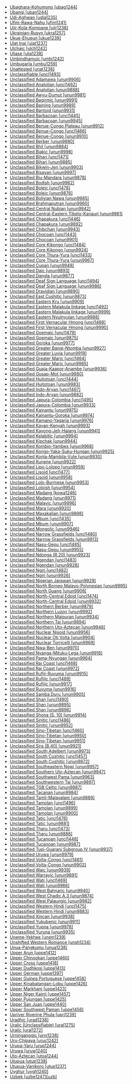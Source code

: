 - [Ubaghara-Kohumono [ubag1244]](tree/atla1278/volt1241/benu1247/delt1251/uppe1418/cent2027/nort2790/ubag1244/ubagharakohumono.ubag1244.ini)
- [Ubangi [uban1244]](tree/atla1278/volt1241/nort3149/adam1258/uban1244/ubangi.uban1244.ini)
- [Udi-Aghwan [udia1235]](tree/nakh1245/dagh1238/lezg1248/udia1235/udiaghwan.udia1235.ini)
- [Ufim-Rawa-Nahu [ufim1241]](tree/nucl1709/fini1244/fini1245/gusa1245/ufim1241/ufimrawanahu.ufim1241.ini)
- [Ujir-Kola-Kompane [ujir1238]](tree/aust1307/nucl1752/mala1545/cent2237/cent2245/aruu1241/ujir1238/ujirkolakompane.ujir1238.ini)
- [Ukrainian-Rusyn [ukra1257]](tree/indo1319/balt1263/slav1255/east1426/ukra1257/ukrainianrusyn.ukra1257.ini)
- [Ukue-Ehueun [ukue1239]](tree/atla1278/volt1241/benu1247/akpe1249/edoi1239/nort3183/osse1244/ukue1239/ukueehueun.ukue1239.ini)
- [Ulat Inai [ulat1237]](tree/aust1307/nucl1752/mala1545/cent2237/cent2245/cent2254/east2466/nunu1252/thre1238/amal1243/nort3221/ulat1237/ulatinai.ulat1237.ini)
- [Ulchaic [ulch1242]](tree/tung1282/east2366/orok1264/ulch1242/ulchaic.ulch1242.ini)
- [Uliase [ulia1238]](tree/aust1307/nucl1752/mala1545/cent2237/cent2245/cent2254/east2466/nunu1252/piru1243/east2752/sole1243/sera1270/ulia1238/uliase.ulia1238.ini)
- [Umbindhamuic [umbi1242]](tree/pama1250/pama1251/comp1236/nort3256/umbi1242/umbindhamuic.umbi1242.ini)
- [Umbugarla [umbu1259]](tree/unat1236/umbu1259/umbugarla.umbu1259.ini)
- [Unattested [unat1236]](tree/unat1236/unattested.unat1236.ini)
- [Unclassifiable [uncl1493]](tree/uncl1493/unclassifiable.uncl1493.ini)
- [Unclassified Adamawa [unun9906]](tree/atla1278/volt1241/nort3149/adam1258/adam1259/unun9906/unclassifiedadamawa.unun9906.ini)
- [Unclassified Anatolian [uncl1462]](tree/indo1319/anat1257/unun9888/uncl1462/unclassifiedanatolian.uncl1462.ini)
- [Unclassified Anatolian [unun9888]](tree/indo1319/anat1257/unun9888/unclassifiedanatolian.unun9888.ini)
- [Unclassified Awyu-Dumut [unun9981]](tree/nucl1709/cent2116/awyu1265/grea1275/awyu1263/unun9981/unclassifiedawyudumut.unun9981.ini)
- [Unclassified Bagirmic [unun9991]](tree/cent2225/sara1341/sbbo1237/nucl1719/sara1349/bagi1248/unun9991/unclassifiedbagirmic.unun9991.ini)
- [Unclassified Baining [unun9989]](tree/bain1263/unun9989/unclassifiedbaining.unun9989.ini)
- [Unclassified Bantoid [unun9931]](tree/atla1278/volt1241/benu1247/bant1294/unun9931/unclassifiedbantoid.unun9931.ini)
- [Unclassified Barbacoan [uncl1445]](tree/barb1265/unun9945/uncl1445/unclassifiedbarbacoan.uncl1445.ini)
- [Unclassified Barbacoan [unun9945]](tree/barb1265/unun9945/unclassifiedbarbacoan.unun9945.ini)
- [Unclassified Benue-Congo Plateau [unun9912]](tree/atla1278/volt1241/benu1247/benu1248/unun9912/unclassifiedbenuecongoplateau.unun9912.ini)
- [Unclassified Benue-Congo [uncl1466]](tree/atla1278/volt1241/benu1247/unun9910/uncl1466/unclassifiedbenuecongo.uncl1466.ini)
- [Unclassified Benue-Congo [unun9910]](tree/atla1278/volt1241/benu1247/unun9910/unclassifiedbenuecongo.unun9910.ini)
- [Unclassified Berber [unun9880]](tree/afro1255/berb1260/unun9880/unclassifiedberber.unun9880.ini)
- [Unclassified Bhil [unun9884]](tree/indo1319/indo1320/indo1321/indo1322/subc1234/bhil1254/unun9884/unclassifiedbhil.unun9884.ini)
- [Unclassified Biakic [unun9998]](tree/aust1307/nucl1752/mala1545/cent2237/east2712/sout2850/sout3229/cend1238/biak1249/unun9998/unclassifiedbiakic.unun9998.ini)
- [Unclassified Bihari [uncl1471]](tree/indo1319/indo1320/indo1321/biha1245/unun9885/uncl1471/unclassifiedbihari.uncl1471.ini)
- [Unclassified Bihari [unun9885]](tree/indo1319/indo1320/indo1321/biha1245/unun9885/unclassifiedbihari.unun9885.ini)
- [Unclassified Bikwin-Jen [unun9903]](tree/atla1278/volt1241/nort3149/gura1261/cent2243/waja1258/bikw1235/unun9903/unclassifiedbikwinjen.unun9903.ini)
- [Unclassified Bisayan [unun9997]](tree/aust1307/nucl1752/mala1545/grea1284/cent2246/bisa1268/unun9997/unclassifiedbisayan.unun9997.ini)
- [Unclassified Biu-Mandara [unun9878]](tree/afro1255/chad1250/bium1280/unun9878/unclassifiedbiumandara.unun9878.ini)
- [Unclassified Bodish [unun9962]](tree/sino1245/bodi1256/bodi1257/unun9962/unclassifiedbodish.unun9962.ini)
- [Unclassified Boleic [uncl1478]](tree/afro1255/chad1250/west2785/west2714/west2799/west2715/bole1261/unun9876/uncl1478/unclassifiedboleic.uncl1478.ini)
- [Unclassified Boleic [unun9876]](tree/afro1255/chad1250/west2785/west2714/west2799/west2715/bole1261/unun9876/unclassifiedboleic.unun9876.ini)
- [Unclassified Bolivian Nawa [unun9985]](tree/pano1259/pano1256/main1279/pano1257/boli1261/unun9985/unclassifiedboliviannawa.unun9985.ini)
- [Unclassified Brahmaputran [unun9960]](tree/sino1245/brah1260/unun9960/unclassifiedbrahmaputran.unun9960.ini)
- [Unclassified Central Nubian [unun9942]](tree/nubi1251/west2781/cent2232/unun9942/unclassifiedcentralnubian.unun9942.ini)
- [Unclassified Central-Eastern Tibeto-Kanauri [unun9961]](tree/sino1245/bodi1256/tibe1275/east2777/cent2311/unun9961/unclassifiedcentraleasterntibetokanauri.unun9961.ini)
- [Unclassified Chapakura [uncl1446]](tree/chap1271/unun9892/uncl1446/unclassifiedchapakura.uncl1446.ini)
- [Unclassified Chapakura [unun9892]](tree/chap1271/unun9892/unclassifiedchapakura.unun9892.ini)
- [Unclassified Chibchan [unun9943]](tree/chib1249/core1252/unun9943/unclassifiedchibchan.unun9943.ini)
- [Unclassified Chocoan [uncl1443]](tree/choc1280/unun9901/uncl1443/unclassifiedchocoan.uncl1443.ini)
- [Unclassified Chocoan [unun9901]](tree/choc1280/unun9901/unclassifiedchocoan.unun9901.ini)
- [Unclassified Core Kikongo [uncl1484]](tree/atla1278/volt1241/benu1247/bant1294/sout3152/narr1281/cent2260/kong1295/nucl1741/core1256/unun9924/uncl1484/unclassifiedcorekikongo.uncl1484.ini)
- [Unclassified Core Kikongo [unun9924]](tree/atla1278/volt1241/benu1247/bant1294/sout3152/narr1281/cent2260/kong1295/nucl1741/core1256/unun9924/unclassifiedcorekikongo.unun9924.ini)
- [Unclassified Core Thura-Yura [uncl1433]](tree/pama1250/aran1266/thur1253/core1260/unun9967/uncl1433/unclassifiedcorethurayura.uncl1433.ini)
- [Unclassified Core Thura-Yura [unun9967]](tree/pama1250/aran1266/thur1253/core1260/unun9967/unclassifiedcorethurayura.unun9967.ini)
- [Unclassified Cupan [unun9949]](tree/utoa1244/nort2953/cali1246/cupa1239/unun9949/unclassifiedcupan.unun9949.ini)
- [Unclassified Daic [unun9893]](tree/taik1256/kamt1241/beta1258/daic1237/unun9893/unclassifieddaic.unun9893.ini)
- [Unclassified Dangla [unun9877]](tree/afro1255/chad1250/east2632/east2633/east2709/dang1275/dang1276/unun9877/unclassifieddangla.unun9877.ini)
- [Unclassified Deaf Sign Language [uncl1494]](tree/sign1238/sign1237/unun9986/uncl1494/unclassifieddeafsignlanguage.uncl1494.ini)
- [Unclassified Deaf Sign Language [unun9986]](tree/sign1238/sign1237/unun9986/unclassifieddeafsignlanguage.unun9986.ini)
- [Unclassified Dravidian [unun9890]](tree/drav1251/unun9890/unclassifieddravidian.unun9890.ini)
- [Unclassified East Cushitic [unun9873]](tree/afro1255/cush1243/east2699/unun9873/unclassifiedeastcushitic.unun9873.ini)
- [Unclassified Eastern Kru [unun9909]](tree/atla1278/volt1241/krua1234/east2415/unun9909/unclassifiedeasternkru.unun9909.ini)
- [Unclassified Eastern Malakula linkage [uncl1492]](tree/aust1307/nucl1752/mala1545/cent2237/east2712/ocea1241/nort3195/cent2269/mala1539/east2753/unun9999/uncl1492/unclassifiedeasternmalakulalinkage.uncl1492.ini)
- [Unclassified Eastern Malakula linkage [unun9999]](tree/aust1307/nucl1752/mala1545/cent2237/east2712/ocea1241/nort3195/cent2269/mala1539/east2753/unun9999/unclassifiedeasternmalakulalinkage.unun9999.ini)
- [Unclassified Eastern Nyulnyulan [unun9988]](tree/nyul1248/east2381/unun9988/unclassifiedeasternnyulnyulan.unun9988.ini)
- [Unclassified First Vernacular Hmong [uncl1488]](tree/hmon1336/hmon1337/nucl1714/nucl1720/west2803/grea1295/chua1248/firs1234/unun9990/uncl1488/unclassifiedfirstvernacularhmong.uncl1488.ini)
- [Unclassified First Vernacular Hmong [unun9990]](tree/hmon1336/hmon1337/nucl1714/nucl1720/west2803/grea1295/chua1248/firs1234/unun9990/unclassifiedfirstvernacularhmong.unun9990.ini)
- [Unclassified Goemaic [uncl1479]](tree/afro1255/chad1250/west2785/west2714/west2799/west2717/anga1311/unun9875/uncl1479/unclassifiedgoemaic.uncl1479.ini)
- [Unclassified Goemaic [unun9875]](tree/afro1255/chad1250/west2785/west2714/west2799/west2717/anga1311/unun9875/unclassifiedgoemaic.unun9875.ini)
- [Unclassified Goroka [unun9977]](tree/nucl1709/kain1273/goro1272/unun9977/unclassifiedgoroka.unun9977.ini)
- [Unclassified Greater Bangi-Ntomba [unun9927]](tree/atla1278/volt1241/benu1247/bant1294/sout3152/narr1281/cent2260/grea1286/unun9927/unclassifiedgreaterbangintomba.unun9927.ini)
- [Unclassified Greater Luyia [unun9919]](tree/atla1278/volt1241/benu1247/bant1294/sout3152/narr1281/east2731/nort3203/grea1289/grea1291/unun9919/unclassifiedgreaterluyia.unun9919.ini)
- [Unclassified Greater Maric [uncl1464]](tree/pama1250/grea1282/unun9965/uncl1464/unclassifiedgreatermaric.uncl1464.ini)
- [Unclassified Greater Maric [unun9965]](tree/pama1250/grea1282/unun9965/unclassifiedgreatermaric.unun9965.ini)
- [Unclassified Guaja-Kaapor-Anambe [unun9936]](tree/tupi1275/mawe1252/awet1245/tupi1276/tupi1281/guaj1258/unun9936/unclassifiedguajakaaporanambe.unun9936.ini)
- [Unclassified Gusap-Mot [unun9980]](tree/nucl1709/fini1244/fini1245/gusa1245/unun9980/unclassifiedgusapmot.unun9980.ini)
- [Unclassified Huitotoan [uncl1444]](tree/huit1251/unun9983/uncl1444/unclassifiedhuitotoan.uncl1444.ini)
- [Unclassified Huitotoan [unun9983]](tree/huit1251/unun9983/unclassifiedhuitotoan.unun9983.ini)
- [Unclassified Indo-Aryan [uncl1467]](tree/indo1319/indo1320/indo1321/unun9882/uncl1467/unclassifiedindoaryan.uncl1467.ini)
- [Unclassified Indo-Aryan [unun9882]](tree/indo1319/indo1320/indo1321/unun9882/unclassifiedindoaryan.unun9882.ini)
- [Unclassified Japura-Colombia [uncl1495]](tree/araw1281/nort2990/inla1264/japu1236/unun9933/uncl1495/unclassifiedjapuracolombia.uncl1495.ini)
- [Unclassified Japura-Colombia [unun9933]](tree/araw1281/nort2990/inla1264/japu1236/unun9933/unclassifiedjapuracolombia.unun9933.ini)
- [Unclassified Kainantu [unun9975]](tree/nucl1709/kain1273/kain1274/unun9975/unclassifiedkainantu.unun9975.ini)
- [Unclassified Kainantu-Goroka [unun9974]](tree/nucl1709/kain1273/unun9974/unclassifiedkainantugoroka.unun9974.ini)
- [Unclassified Kamano-Yagaria [unun9976]](tree/nucl1709/kain1273/goro1272/nucl1760/nucl1756/kama1374/unun9976/unclassifiedkamanoyagaria.unun9976.ini)
- [Unclassified Kayan-Kenyah [unun9993]](tree/aust1307/nucl1752/mala1545/nort3253/nort3171/kaya1332/unun9993/unclassifiedkayankenyah.unun9993.ini)
- [Unclassified Kayong-Jeh-Halang [unun9941]](tree/aust1305/bahn1264/nort3150/jehh1244/unun9941/unclassifiedkayongjehhalang.unun9941.ini)
- [Unclassified Kelabitic [unun9994]](tree/aust1307/nucl1752/mala1545/nort3253/nort3171/kela1257/kela1260/unun9994/unclassifiedkelabitic.unun9994.ini)
- [Unclassified Kipchak [unun9944]](tree/turk1311/comm1245/oghu1246/oghu1243/kipc1239/unun9944/unclassifiedkipchak.unun9944.ini)
- [Unclassified Kombio-Yambes [unun9968]](tree/nucl1708/komb1276/komb1271/unun9968/unclassifiedkombioyambes.unun9968.ini)
- [Unclassified Kongo-Yaka-Suku-Hungan [unun9925]](tree/atla1278/volt1241/benu1247/bant1294/sout3152/narr1281/cent2260/kong1295/unun9925/unclassifiedkongoyakasukuhungan.unun9925.ini)
- [Unclassified Konja-Mambila-Vute [unun9930]](tree/atla1278/volt1241/benu1247/bant1294/nort3168/mamb1309/niza1234/konj1251/unun9930/unclassifiedkonjamambilavute.unun9930.ini)
- [Unclassified Kunene [unun9922]](tree/atla1278/volt1241/benu1247/bant1294/sout3152/narr1281/cent2260/njil1234/sout3233/kune1234/unun9922/unclassifiedkunene.unun9922.ini)
- [Unclassified Lipo-Lolopo [unun9959]](tree/sino1245/burm1265/lolo1265/lolo1267/nili1235/liso1234/lipo1243/unun9959/unclassifiedlipololopo.unun9959.ini)
- [Unclassified Lisoid [uncl1477]](tree/sino1245/burm1265/lolo1265/lolo1267/nili1235/liso1234/unun9958/uncl1477/unclassifiedlisoid.uncl1477.ini)
- [Unclassified Lisoid [unun9958]](tree/sino1245/burm1265/lolo1265/lolo1267/nili1235/liso1234/unun9958/unclassifiedlisoid.unun9958.ini)
- [Unclassified Lolo-Burmese [unun9953]](tree/sino1245/burm1265/lolo1265/unun9953/unclassifiedloloburmese.unun9953.ini)
- [Unclassified Loloish [unun9954]](tree/sino1245/burm1265/lolo1265/lolo1267/unun9954/unclassifiedloloish.unun9954.ini)
- [Unclassified Madang [kowa1246]](tree/nucl1709/mada1298/unun9971/kowa1246/unclassifiedmadang.kowa1246.ini)
- [Unclassified Madang [unun9971]](tree/nucl1709/mada1298/unun9971/unclassifiedmadang.unun9971.ini)
- [Unclassified Malayic [unun9996]](tree/aust1307/nucl1752/mala1545/mala1536/nort3170/mala1538/nucl1733/unun9996/unclassifiedmalayic.unun9996.ini)
- [Unclassified Mara [unun9920]](tree/atla1278/volt1241/benu1247/bant1294/sout3152/narr1281/east2731/nort3203/grea1289/east2750/nyan1318/unun9920/unclassifiedmara.unun9920.ini)
- [Unclassified Maxakalian [unun9898]](tree/nucl1710/maxa1246/unun9898/unclassifiedmaxakalian.unun9898.ini)
- [Unclassified Mbum [uncl1435]](tree/atla1278/volt1241/nort3149/adam1258/adam1259/mbum1256/mbum1257/unun9907/uncl1435/unclassifiedmbum.uncl1435.ini)
- [Unclassified Mbum [unun9907]](tree/atla1278/volt1241/nort3149/adam1258/adam1259/mbum1256/mbum1257/unun9907/unclassifiedmbum.unun9907.ini)
- [Unclassified Mongolic [unun9946]](tree/mong1329/unun9946/unclassifiedmongolic.unun9946.ini)
- [Unclassified Narrow Grassfields [uncl1480]](tree/atla1278/volt1241/benu1247/bant1294/sout3152/wide1239/narr1282/unun9913/uncl1480/unclassifiednarrowgrassfields.uncl1480.ini)
- [Unclassified Narrow Grassfields [unun9913]](tree/atla1278/volt1241/benu1247/bant1294/sout3152/wide1239/narr1282/unun9913/unclassifiednarrowgrassfields.unun9913.ini)
- [Unclassified Nasu-Gepu [uncl1485]](tree/sino1245/burm1265/lolo1265/lolo1267/nili1235/sout3212/niso1234/nucl1739/nasu1236/nesu1234/nasu1237/unun9955/uncl1485/unclassifiednasugepu.uncl1485.ini)
- [Unclassified Nasu-Gepu [unun9955]](tree/sino1245/burm1265/lolo1265/lolo1267/nili1235/sout3212/niso1234/nucl1739/nasu1236/nesu1234/nasu1237/unun9955/unclassifiednasugepu.unun9955.ini)
- [Unclassified Ndonga (R.20) [unun9923]](tree/atla1278/volt1241/benu1247/bant1294/sout3152/narr1281/cent2260/njil1234/sout3233/kune1234/cimb1239/ndon1253/unun9923/unclassifiedndongar20.unun9923.ini)
- [Unclassified Ngendan [uncl1483]](tree/atla1278/volt1241/benu1247/bant1294/sout3152/narr1281/abab1240/oldb1234/ngbe1239/ngen1255/unun9928/uncl1483/unclassifiedngendan.uncl1483.ini)
- [Unclassified Ngendan [unun9928]](tree/atla1278/volt1241/benu1247/bant1294/sout3152/narr1281/abab1240/oldb1234/ngbe1239/ngen1255/unun9928/unclassifiedngendan.unun9928.ini)
- [Unclassified Ngiri [uncl1482]](tree/atla1278/volt1241/benu1247/bant1294/sout3152/narr1281/cent2260/grea1286/ngir1248/unun9926/uncl1482/unclassifiedngiri.uncl1482.ini)
- [Unclassified Ngiri [unun9926]](tree/atla1278/volt1241/benu1247/bant1294/sout3152/narr1281/cent2260/grea1286/ngir1248/unun9926/unclassifiedngiri.unun9926.ini)
- [Unclassified Nigerian Jarawan [unun9929]](tree/atla1278/volt1241/benu1247/bant1294/sout3152/jara1262/nige1254/unun9929/unclassifiednigerianjarawan.unun9929.ini)
- [Unclassified North Borneo Malayo-Polynesian [unun9995]](tree/aust1307/nucl1752/mala1545/nort3253/unun9995/unclassifiednorthborneomalayopolynesian.unun9995.ini)
- [Unclassified North Guang [unun9908]](tree/atla1278/volt1241/kwav1236/nyoa1234/poto1254/tano1248/guan1278/nort3204/unun9908/unclassifiednorthguang.unun9908.ini)
- [Unclassified North-Central Edoid [uncl1474]](tree/atla1278/volt1241/benu1247/akpe1249/edoi1239/nort3182/unun9932/uncl1474/unclassifiednorthcentraledoid.uncl1474.ini)
- [Unclassified North-Central Edoid [unun9932]](tree/atla1278/volt1241/benu1247/akpe1249/edoi1239/nort3182/unun9932/unclassifiednorthcentraledoid.unun9932.ini)
- [Unclassified Northern Berber [unun9879]](tree/afro1255/berb1260/zena1250/unun9879/unclassifiednorthernberber.unun9879.ini)
- [Unclassified Northern Luzon [unun9992]](tree/aust1307/nucl1752/mala1545/nort3238/unun9992/unclassifiednorthernluzon.unun9992.ini)
- [Unclassified Northern Maipuran [unun9934]](tree/araw1281/nort2990/unun9934/unclassifiednorthernmaipuran.unun9934.ini)
- [Unclassified Northern Tai [unun9894]](tree/taik1256/kamt1241/beta1258/daic1237/nort3180/nort3189/unun9894/unclassifiednortherntai.unun9894.ini)
- [Unclassified Northern Uto-Aztecan [unun9948]](tree/utoa1244/nort2953/unun9948/unclassifiednorthernutoaztecan.unun9948.ini)
- [Unclassified Nuclear Nisoid [unun9956]](tree/sino1245/burm1265/lolo1265/lolo1267/nili1235/sout3212/niso1234/nucl1739/unun9956/unclassifiednuclearnisoid.unun9956.ini)
- [Unclassified Nuclear Oti Volta [unun9904]](tree/atla1278/volt1241/nort3149/gura1261/cent2243/nort2777/bwam1248/otiv1239/nucl1743/unun9904/unclassifiednuclearotivolta.unun9904.ini)
- [Unclassified Nuclear Torricelli [unun9969]](tree/nucl1708/unun9969/unclassifiednucleartorricelli.unun9969.ini)
- [Unclassified Nwa-Ben [unun9970]](tree/mand1469/east2697/sout3140/nwab1239/unun9970/unclassifiednwaben.unun9970.ini)
- [Unclassified Nyanga-Mituku-Lega [unun9918]](tree/atla1278/volt1241/benu1247/bant1294/sout3152/narr1281/east2731/nyan1317/unun9918/unclassifiednyangamitukulega.unun9918.ini)
- [Unclassified Pama-Nyungan [unun9964]](tree/pama1250/unun9964/unclassifiedpamanyungan.unun9964.ini)
- [Unclassified Rai Coast [uncl1468]](tree/nucl1709/mada1298/raic1241/unun9972/uncl1468/unclassifiedraicoast.uncl1468.ini)
- [Unclassified Rai Coast [unun9972]](tree/nucl1709/mada1298/raic1241/unun9972/unclassifiedraicoast.unun9972.ini)
- [Unclassified Rufiji-Ruvuma [unun9915]](tree/atla1278/volt1241/benu1247/bant1294/sout3152/narr1281/east2731/sena1269/nyan1319/unun9915/unclassifiedrufijiruvuma.unun9915.ini)
- [Unclassified Rufijic [uncl1489]](tree/atla1278/volt1241/benu1247/bant1294/sout3152/narr1281/east2731/rufi1235/rufi1236/unun9917/uncl1489/unclassifiedrufijic.uncl1489.ini)
- [Unclassified Rufijic [unun9917]](tree/atla1278/volt1241/benu1247/bant1294/sout3152/narr1281/east2731/rufi1235/rufi1236/unun9917/unclassifiedrufijic.unun9917.ini)
- [Unclassified Ruvuma [unun9916]](tree/atla1278/volt1241/benu1247/bant1294/sout3152/narr1281/east2731/rufi1235/ruvu1234/unun9916/unclassifiedruvuma.unun9916.ini)
- [Unclassified Samba Duru [unun9905]](tree/atla1278/volt1241/nort3149/adam1258/adam1259/samb1322/samb1323/unun9905/unclassifiedsambaduru.unun9905.ini)
- [Unclassified Shan [uncl1490]](tree/taik1256/kamt1241/beta1258/daic1237/cent2251/wenm1239/sapa1255/sout3184/sout2743/shan1276/unun9896/uncl1490/unclassifiedshan.uncl1490.ini)
- [Unclassified Shan [unun9895]](tree/taik1256/kamt1241/beta1258/daic1237/cent2251/wenm1239/sapa1255/sout3184/sout2743/shan1276/unun9896/uncl1490/unun9895/unclassifiedshan.unun9895.ini)
- [Unclassified Shan [unun9896]](tree/taik1256/kamt1241/beta1258/daic1237/cent2251/wenm1239/sapa1255/sout3184/sout2743/shan1276/unun9896/unclassifiedshan.unun9896.ini)
- [Unclassified Shona (S. 10) [unun9914]](tree/atla1278/volt1241/benu1247/bant1294/sout3152/narr1281/east2731/shon1250/unun9914/unclassifiedshonas10.unun9914.ini)
- [Unclassified Sinitic [uncl1486]](tree/sino1245/sini1245/unun9952/uncl1486/unclassifiedsinitic.uncl1486.ini)
- [Unclassified Sinitic [unun9952]](tree/sino1245/sini1245/unun9952/unclassifiedsinitic.unun9952.ini)
- [Unclassified Sino-Tibetan [uncl1460]](tree/sino1245/unun9951/uncl1460/unclassifiedsinotibetan.uncl1460.ini)
- [Unclassified Sino-Tibetan [unun9950]](tree/sino1245/unun9951/uncl1460/unun9950/unclassifiedsinotibetan.unun9950.ini)
- [Unclassified Sino-Tibetan [unun9951]](tree/sino1245/unun9951/unclassifiedsinotibetan.unun9951.ini)
- [Unclassified Sira (B.40) [unun9921]](tree/atla1278/volt1241/benu1247/bant1294/sout3152/narr1281/cent2260/sira1268/unun9921/unclassifiedsirab40.unun9921.ini)
- [Unclassified South Adelbert [unun9973]](tree/nucl1709/mada1298/kala1403/sout3148/soge1235/east2767/unun9973/unclassifiedsouthadelbert.unun9973.ini)
- [Unclassified South Cushitic [uncl1457]](tree/afro1255/cush1243/sout3054/unun9872/uncl1457/unclassifiedsouthcushitic.uncl1457.ini)
- [Unclassified South Cushitic [unun9872]](tree/afro1255/cush1243/sout3054/unun9872/unclassifiedsouthcushitic.unun9872.ini)
- [Unclassified Southeastern Ngwi [unun9957]](tree/sino1245/burm1265/lolo1265/lolo1267/nili1235/sout3212/unun9957/unclassifiedsoutheasternngwi.unun9957.ini)
- [Unclassified Southern Uto-Aztecan [unun9947]](tree/utoa1244/sout3136/unun9947/unclassifiedsouthernutoaztecan.unun9947.ini)
- [Unclassified Southwest Pama [unun9963]](tree/pama1250/pama1251/sout3141/unun9963/unclassifiedsouthwestpama.unun9963.ini)
- [Unclassified Southwestern Tai [unun9897]](tree/taik1256/kamt1241/beta1258/daic1237/cent2251/wenm1239/sapa1255/sout3184/unun9897/unclassifiedsouthwesterntai.unun9897.ini)
- [Unclassified TGB Celtic [unun9887]](tree/indo1319/celt1248/nucl1715/tgbc1234/unun9887/unclassifiedtgbceltic.unun9887.ini)
- [Unclassified Tacanan [unun9984]](tree/pano1259/taca1255/unun9984/unclassifiedtacanan.unun9984.ini)
- [Unclassified Tamil-Malayalam [unun9889]](tree/drav1251/sout3133/sout3138/tami1291/tami1292/tami1293/tami1294/tami1297/tami1298/unun9889/unclassifiedtamilmalayalam.unun9889.ini)
- [Unclassified Tamolan [uncl1496]](tree/lowe1437/ramu1234/tamo1242/unun9900/uncl1496/unclassifiedtamolan.uncl1496.ini)
- [Unclassified Tamolan [unun9899]](tree/lowe1437/ramu1234/tamo1242/unun9900/uncl1496/unun9899/unclassifiedtamolan.unun9899.ini)
- [Unclassified Tamolan [unun9900]](tree/lowe1437/ramu1234/tamo1242/unun9900/unclassifiedtamolan.unun9900.ini)
- [Unclassified Tatic [uncl1476]](tree/indo1319/indo1320/iran1269/west2794/nort3177/tati1243/tati1244/unun9881/uncl1476/unclassifiedtatic.uncl1476.ini)
- [Unclassified Tatic [unun9881]](tree/indo1319/indo1320/iran1269/west2794/nort3177/tati1243/tati1244/unun9881/unclassifiedtatic.unun9881.ini)
- [Unclassified Tharu [uncl1473]](tree/indo1319/indo1320/indo1321/biha1245/thar1284/unun9886/uncl1473/unclassifiedtharu.uncl1473.ini)
- [Unclassified Tharu [unun9886]](tree/indo1319/indo1320/indo1321/biha1245/thar1284/unun9886/unclassifiedtharu.unun9886.ini)
- [Unclassified Tucanoan [uncl1448]](tree/tuca1253/unun9987/uncl1448/unclassifiedtucanoan.uncl1448.ini)
- [Unclassified Tucanoan [unun9987]](tree/tuca1253/unun9987/unclassifiedtucanoan.unun9987.ini)
- [Unclassified Tupi-Guarani Subgroup IV [unun9937]](tree/tupi1275/mawe1252/awet1245/tupi1276/tupi1281/guaj1258/unun9937/unclassifiedtupiguaranisubgroupiv.unun9937.ini)
- [Unclassified Uruwa [unun9979]](tree/nucl1709/fini1244/fini1245/uruw1240/unun9979/unclassifieduruwa.unun9979.ini)
- [Unclassified Volta-Congo [uncl1461]](tree/atla1278/volt1241/unun9902/uncl1461/unclassifiedvoltacongo.uncl1461.ini)
- [Unclassified Volta-Congo [unun9902]](tree/atla1278/volt1241/unun9902/unclassifiedvoltacongo.unun9902.ini)
- [Unclassified Waic [unun9939]](tree/aust1305/khas1273/pala1352/east2331/angk1246/sout3232/unun9939/unclassifiedwaic.unun9939.ini)
- [Unclassified Warrayic [unun9891]](tree/gunw1250/west2432/warr1259/unun9891/unclassifiedwarrayic.unun9891.ini)
- [Unclassified Wati [uncl1469]](tree/pama1250/dese1234/wati1241/unun9966/uncl1469/unclassifiedwati.uncl1469.ini)
- [Unclassified Wati [unun9966]](tree/pama1250/dese1234/wati1241/unun9966/unclassifiedwati.unun9966.ini)
- [Unclassified West Bahnaric [unun9940]](tree/aust1305/bahn1264/west2399/unun9940/unclassifiedwestbahnaric.unun9940.ini)
- [Unclassified West Chadic A.3 [unun9874]](tree/afro1255/chad1250/west2785/west2714/west2799/west2717/unun9874/unclassifiedwestchadica3.unun9874.ini)
- [Unclassified West Palaungic [unun9982]](tree/book1242/unun9982/unclassifiedwestpalaungic.unun9982.ini)
- [Unclassified Western Hindi [uncl1475]](tree/indo1319/indo1320/indo1321/indo1322/subc1234/west2812/unun9883/uncl1475/unclassifiedwesternhindi.uncl1475.ini)
- [Unclassified Western Hindi [unun9883]](tree/indo1319/indo1320/indo1321/indo1322/subc1234/west2812/unun9883/unclassifiedwesternhindi.unun9883.ini)
- [Unclassified Xincan [unun9938]](tree/xinc1237/unun9938/unclassifiedxincan.unun9938.ini)
- [Unclassified Yukubenic [unun9911]](tree/atla1278/volt1241/benu1247/benu1248/yuku1244/unun9911/unclassifiedyukubenic.unun9911.ini)
- [Unclassified Yupna [unun9978]](tree/nucl1709/fini1244/fini1245/yupn1242/unun9978/unclassifiedyupna.unun9978.ini)
- [Unclassified Yuruna [unun9935]](tree/tupi1275/mawe1252/awet1245/yuru1262/unun9935/unclassifiedyuruna.unun9935.ini)
- [Uneme-Yekhee [unem1239]](tree/atla1278/volt1241/benu1247/akpe1249/edoi1239/nort3182/afen1234/unem1239/unemeyekhee.unem1239.ini)
- [Unshifted Western Romance [unsh1234]](tree/indo1319/ital1284/lati1262/lati1263/impe1234/roma1334/ital1285/west2813/unsh1234/unshiftedwesternromance.unsh1234.ini)
- [Unua-Pangkumu [unua1238]](tree/aust1307/nucl1752/mala1545/cent2237/east2712/ocea1241/nort3195/cent2269/mala1539/east2753/unua1238/unuapangkumu.unua1238.ini)
- [Upper Arun [uppe1412]](tree/sino1245/hima1249/maha1306/kira1253/east2719/uppe1412/upperarun.uppe1412.ini)
- [Upper Chinookan [uppe1460]](tree/chin1490/uppe1460/upperchinookan.uppe1460.ini)
- [Upper Cross [uppe1418]](tree/atla1278/volt1241/benu1247/delt1251/uppe1418/uppercross.uppe1418.ini)
- [Upper Dudhkosi [uppe1413]](tree/sino1245/hima1249/maha1306/kira1253/west2424/uppe1413/upperdudhkosi.uppe1413.ini)
- [Upper German [uppe1397]](tree/indo1319/germ1287/nort3152/west2793/high1286/midd1349/mode1258/uppe1397/uppergerman.uppe1397.ini)
- [Upper Guinea Portuguese [uppe1458]](tree/indo1319/ital1284/lati1262/lati1263/impe1234/roma1334/ital1285/west2813/shif1234/sout3183/west2838/gali1263/macr1272/uppe1458/upperguineaportuguese.uppe1458.ini)
- [Upper Kinabatangan-Lobu [uppe1426]](tree/aust1307/nucl1752/mala1545/nort3253/sout3154/grea1293/pait1248/uppe1426/upperkinabatanganlobu.uppe1426.ini)
- [Upper Markham [uppe1423]](tree/aust1307/nucl1752/mala1545/cent2237/east2712/ocea1241/west2818/nort3206/huon1245/mark1257/uppe1423/uppermarkham.uppe1423.ini)
- [Upper Niger Kainji [uppe1457]](tree/atla1278/volt1241/benu1247/kain1275/kain1276/uppe1457/uppernigerkainji.uppe1457.ini)
- [Upper Pujungan [uppe1425]](tree/aust1307/nucl1752/mala1545/nort3253/nort3171/kaya1332/keny1280/uppe1425/upperpujungan.uppe1425.ini)
- [Upper San Juan [uppe1440]](tree/choc1280/embe1258/sanj1278/uppe1440/uppersanjuan.uppe1440.ini)
- [Upper Southwest Paman [uppe1456]](tree/pama1250/pama1251/sout3141/uppe1456/uppersouthwestpaman.uppe1456.ini)
- [Upriver Riverine Phula [upri1239]](tree/sino1245/burm1265/lolo1265/lolo1267/nili1235/sout3212/rive1256/upri1239/upriverriverinephula.upri1239.ini)
- [Uradhic [urad1238]](tree/pama1250/pama1251/nort2758/urad1238/uradhic.urad1238.ini)
- [Uralic (Unclassifiable) [ural1275]](tree/uncl1493/ural1275/uralicunclassifiable.ural1275.ini)
- [Uralic [ural1272]](tree/ural1272/uralic.ural1272.ini)
- [Urninganggic [urni1238]](tree/giim1238/urni1238/urninganggic.urni1238.ini)
- [Uru-Chipaya [uruc1242]](tree/uruc1242/uruchipaya.uruc1242.ini)
- [Urupa-Yaru [urup1244]](tree/chap1271/more1263/wari1269/urup1244/urupayaru.urup1244.ini)
- [Uruwa [uruw1240]](tree/nucl1709/fini1244/fini1245/uruw1240/uruwa.uruw1240.ini)
- [Uto-Aztecan [utoa1244]](tree/utoa1244/utoaztecan.utoa1244.ini)
- [Utupua [utup1238]](tree/aust1307/nucl1752/mala1545/cent2237/east2712/ocea1241/temo1244/utup1237/utup1238/utupua.utup1238.ini)
- [Utupua-Vanikoro [utup1237]](tree/aust1307/nucl1752/mala1545/cent2237/east2712/ocea1241/temo1244/utup1237/utupuavanikoro.utup1237.ini)
- [Uyghur [uygh1240]](tree/turk1311/comm1245/oghu1246/uygh1240/uyghur.uygh1240.ini)
- [Uzbek [uzbe1247][uzb]](tree/turk1311/comm1245/oghu1246/oghu1243/uzbe1247/uzbek.uzbe1247.ini)
